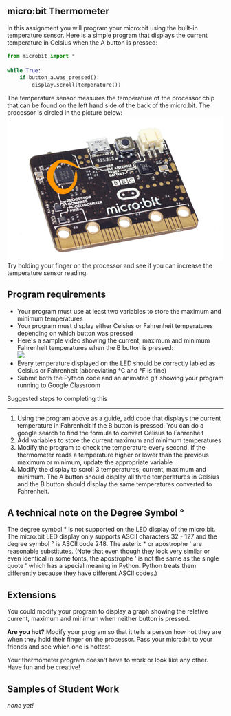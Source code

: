 micro:bit Thermometer
--------------------
In this assignment you will program your micro:bit using the built-in temperature sensor. Here is a simple program that displays the current temperature in Celsius when the A button is pressed:
```python
from microbit import *

while True:
    if button_a.was_pressed():
        display.scroll(temperature())
```
The temperature sensor measures the temperature of the processor chip that can be found on the left hand side of the back of the micro:bit. The processor is circled in the picture below:      
![](thermometer2.png)   
Try holding your finger on the processor and see if you can increase the temperature sensor reading.

Program requirements
-----------------
* Your program must use at least two variables to store the maximum and minimum temperatures
* Your program must display either Celsius or Fahrenheit temperatures depending on which button was pressed
* Here's a sample video showing the current, maximum and minimum Fahrenheit temperatures when the B button is pressed:   
![](fahrenheit.gif)   
* Every temperature displayed on the LED should be correctly labled as Celsius or Fahrenheit (abbreviating °C and °F is fine)
* Submit both the Python code and an animated gif showing your program running to Google Classroom

Suggested steps to completing this 

----------
1. Using the program above as a guide, add code that displays the current temperature in Fahrenheit if the B button is pressed. You can do a google search to find the formula to convert Celisus to Fahrenheit
2. Add variables to store the current maximum and minimum temperatures
3. Modify the program to check the temperature every second. If the thermometer reads a temperature higher or lower than the previous maximum or minimum, update the appropriate variable
4. Modify the display to scroll 3 temperatures; current, maximum and minimum. The A button should display all three temperatures in Celsius and the B button should display the same temperatures converted to Fahrenheit. 

A technical note on the Degree Symbol °
-----------------
The degree symbol ° is not supported on the LED display of the micro:bit. The micro:bit LED display only supports ASCII characters 32 - 127 and the degree symbol ° is ASCII code 248. The asterix * or apostrophe ' are reasonable substitutes. (Note that even though they look very similar or even identical in some fonts, the apostrophe ' is not the same as the single quote ' which has a special meaning in Python. Python treats them differently because they have different ASCII codes.)

Extensions
----------
You could modify your program to display a graph showing the relative current, maximum and minimum when neither button is pressed.

**Are you hot?** Modify your program so that it tells a person how hot they are when they hold their finger on the processor. Pass your micro:bit to your friends and see which one is hottest.

Your thermometer program doesn't have to work or look like any other. Have fun and be creative!

Samples of Student Work
----------
*none yet!*
